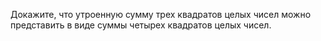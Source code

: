 Докажите, что утроенную сумму трех квадратов целых чисел можно представить в виде суммы четырех квадратов целых чисел.